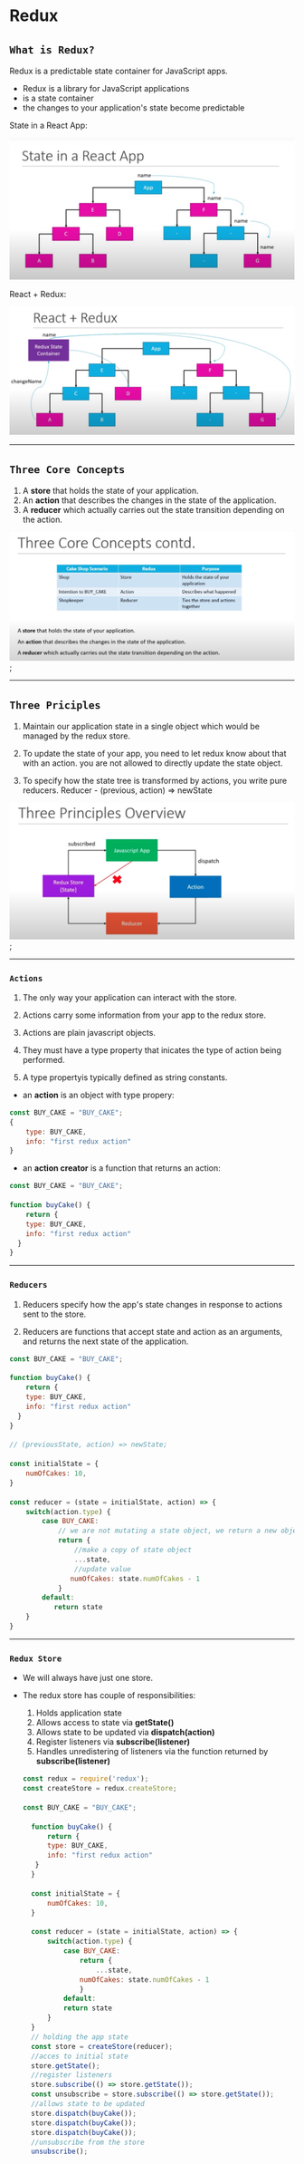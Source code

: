 # Redux

## `What is Redux?`

Redux is a predictable state container for JavaScript apps.

- Redux is a library for JavaScript applications
- is a state container
- the changes to your application's state become predictable

State in a React App:

![states](Screen%20Shot%202022-07-27%20at%207.17.00%20PM.png)

React + Redux:

![states in redux](Screen%20Shot%202022-07-27%20at%207.20.55%20PM.png)

---

## `Three Core Concepts`

1. A **store** that holds the state of your application.
2. An **action** that describes the changes in the state of the application.
3. A **reducer** which actually carries out the state transition depending on the action.

![Three Core Concepts](Screen%20Shot%202022-07-27%20at%207.58.44%20PM.png);

---

## `Three Priciples`

1. Maintain our application state in a single object which would be managed by the redux store.

2. To update the state of your app, you need to let redux know about that with an action. you are not allowed to directly update the state object.

3. To specify how the state tree is transformed by actions, you write pure reducers.
   Reducer - (previous, action) => newState

![three priciples](Screen%20Shot%202022-07-28%20at%203.37.20%20PM.png);

---

### `Actions`

1. The only way your application can interact with the store.

2. Actions carry some information from your app to the redux store.

3. Actions are plain javascript objects.

4. They must have a type property that inicates the type of action being performed.

5. A type propertyis typically defined as string constants.

- an **action** is an object with type propery:

```Javascript
const BUY_CAKE = "BUY_CAKE";
{
    type: BUY_CAKE,
    info: "first redux action"
}
```

- an **action creator** is a function that returns an action:

```Javascript
const BUY_CAKE = "BUY_CAKE";

function buyCake() {
    return {
    type: BUY_CAKE,
    info: "first redux action"
  }
}
```

---

### `Reducers`

1. Reducers specify how the app's state changes in response to actions sent to the store.

2. Reducers are functions that accept state and action as an arguments, and returns the next state of the application.

```Javascript
const BUY_CAKE = "BUY_CAKE";

function buyCake() {
    return {
    type: BUY_CAKE,
    info: "first redux action"
  }
}

// (previousState, action) => newState;

const initialState = {
    numOfCakes: 10,
}

const reducer = (state = initialState, action) => {
    switch(action.type) {
        case BUY_CAKE:
            // we are not mutating a state object, we return a new object
            return {
                //make a copy of state object
                ...state,
                //update value
               numOfCakes: state.numOfCakes - 1
            }
        default:
           return state
    }
}

```

---

### `Redux Store`

- We will always have just one store.
- The redux store has couple of responsibilities:

  1. Holds application state
  2. Allows access to state via **getState()**
  3. Allows state to be updated via **dispatch(action)**
  4. Register listeners via **subscribe(listener)**
  5. Handles unredistering of listeners via the function returned by **subscribe(listener)**

  ```Javascript
  const redux = require('redux');
  const createStore = redux.createStore;

  const BUY_CAKE = "BUY_CAKE";

    function buyCake() {
        return {
        type: BUY_CAKE,
        info: "first redux action"
     }
    }

    const initialState = {
        numOfCakes: 10,
    }

    const reducer = (state = initialState, action) => {
        switch(action.type) {
            case BUY_CAKE:
                return {
                    ...state,
                numOfCakes: state.numOfCakes - 1
                }
            default:
            return state
        }
    }
    // holding the app state
    const store = createStore(reducer);
    //acces to initial state
    store.getState();
    //register listeners
    store.subscribe(() => store.getState());
    const unsubscribe = store.subscribe(() => store.getState());
    //allows state to be updated
    store.dispatch(buyCake());
    store.dispatch(buyCake());
    store.dispatch(buyCake());
    //unsubscribe from the store
    unsubscribe();


  ```
